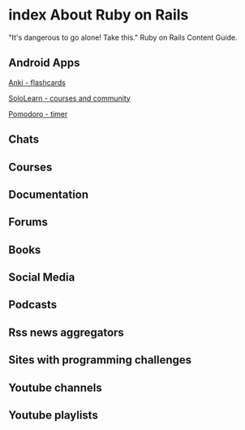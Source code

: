 # index About Ruby on Rails
"It's dangerous to go alone! Take this." Ruby on Rails Content Guide.

## Android Apps
[Anki - flashcards](https://play.google.com/store/apps/details?id=com.ichi2.anki)

[SoloLearn - courses and community](https://play.google.com/store/apps/details?id=com.sololearn)

[Pomodoro - timer](https://play.google.com/store/apps/details?id=com.superelement.pomodoro)

## Chats
## Courses
## Documentation
## Forums
## Books
## Social Media
## Podcasts
## Rss news aggregators
## Sites with programming challenges
## Youtube channels
## Youtube playlists
